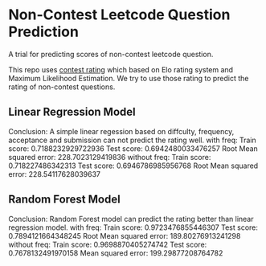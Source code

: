 # Non-Contest Leetcode Question Prediction

A trial for predicting scores of non-contest leetcode question. 

This repo uses [contest rating](https://github.com/zerotrac/leetcode_problem_rating) which based on Elo rating system and Maximum Likelihood Estimation. We try to use those rating to predict the rating of non-contest questions.


## Linear Regression Model

Conclusion: A simple linear regession based on diffculty, frequency, acceptance and submission can not predict the rating well.
with freq: Train score: 0.7188232929722936 Test score: 0.6942480033476257 Root Mean squared error: 228.7023129419836
without freq: Train score: 0.718227486342313 Test score: 0.6946786985956768 Root Mean squared error: 228.54117628039637

## Random Forest Model

Conclusion: Random Forest model can predict the rating better than linear regression model.
with freq: Train score: 0.9723476855446307 Test score: 0.7894121664348245 Root Mean squared error: 189.80276913241298
without freq: Train score: 0.9698870405274742 Test score: 0.7678132491970158 Mean squared error: 199.29877208764782
